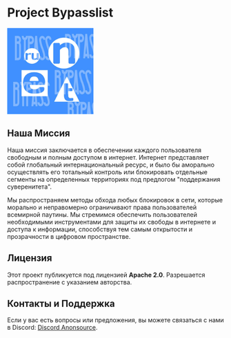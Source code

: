 # Project Bypasslist

<img src="https://github.com/theanonsource/bypasslist/blob/457249223819d6fbea8bf6d94329943d9ee10b7f/runetbypass.jpg" alt="Логотип" width="200"/>

## Наша Миссия

Наша миссия заключается в обеспечении каждого пользователя свободным и полным доступом в интернет. Интернет представляет собой глобальный интернациональный ресурс, и было бы аморально осуществлять его тотальный контроль или блокировать отдельные сегменты на определенных территориях под предлогом "поддержания суверенитета".

Мы распространяем методы обхода любых блокировок в сети, которые морально и неправомерно ограничивают права пользователей всемирной паутины. Мы стремимся обеспечить пользователей необходимыми инструментами для защиты их свободы в интернете и доступа к информации, способствуя тем самым открытости и прозрачности в цифровом пространстве.

## Лицензия

Этот проект публикуется под лицензией **Apache 2.0**. Разрешается распространение с указанием авторства.

## Контакты и Поддержка

Если у вас есть вопросы или предложения, вы можете связаться с нами в Discord: [Discord Anonsource](https://discord.gg/UEXvSbVCQM).

